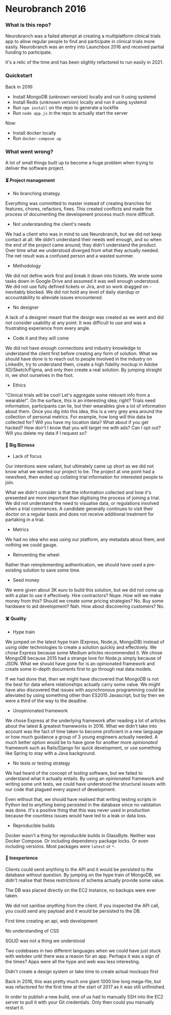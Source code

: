 # Neurobranch 2016

### What is this repo?

Neurobranch was a failed attempt at creating a multiplatform clinical trials app to allow regular people to find and participate in clinical trials more easily. Neurobranch was an entry into Launchbox 2016 and received partial funding to participate.

It's a relic of the time and has been slightly refactored to run easily in 2021.

### Quickstart

Back in 2016:
- Install MongoDB (unknown version) locally and run it using systemd
- Install Redis (unknown version) locally and run it using systemd
- Run `npm install` on the repo to generate a lockfile
- Run `node app.js` in the repo to actually start the server

Now:
- Install docker locally
- Run `docker-compose up`

### What went wrong?

A lot of small things built up to become a huge problem when trying to deliver the software project.

#### :hourglass_flowing_sand:  Project management

- No branching strategy

Everything was committed to master instead of creating branches for features, chores, refactors, fixes.
This created conflicts and made the process of documenting the development process much more difficult.

- Not understanding the client's needs

We had a client who was in mind to use Neurobranch, but we did not keep contact at all.
We didn't understand their needs well enough, and so when the end of the project came around; they didn't understand the product.
Over time what we understood diverged from what they actually needed.
The net result was a confused person and a wasted summer.

- Methodology

We did not define work first and break it down into tickets.
We wrote some tasks down in Google Drive and assumed it was well enough understood.
We did not use fully defined tickets or Jira, and so work dragged on - inevitably blocked.
We did not hold any level of daily standup or accountability to alleviate issues encountered.

- No designer

A lack of a designer meant that the design was created as we went and did not consider usability at any point.
It was difficult to use and was a frustrating experience from every angle.
  
- Code it and they will come

We did not have enough connections and industry knowledge to understand the client first before creating any form of solution.
What we should have done is to reach out to people involved in the industry on LinkedIn, try to understand them, create a high fidelity mockup in Adobe XD/Sketch/Figma, and only then create a real solution.
By jumping straight in, we shot ourselves in the foot.

- Ethics

"Clinical trials will be cool! Let's aggregate some relevant info from a wearable!". On the surface, this is an interesting idea; right?
Trials need information, participants can lie, but their wearables give a lot of information about them.
Once you dig into this idea, this is a very grey area around the collection of personal metrics.
For example, how long will this data be collected for?
Will you have my location data?
What about if you get hacked?
How don't I know that you will target me with ads?
Can I opt out?
Will you delete my data if I request so?

#### :money_mouth_face: Big Bizness

- Lack of focus

Our intentions were valiant, but ultimately came up short as we did not know what we wanted our project to be.
The project at one point had a newsfeed, then ended up collating trial information for interested people to join.

What we didn't consider is that the information collected and how it's presented are more important than digitising the process of joining a trial.
We did not understand the need to visualise data, or regulations involved when a trial commences.
A candidate generally continues to visit their doctor on a regular basis and does not receive additional treatment for partaking in a trial.

- Metrics

We had no idea who was using our platform, any metadata about them, and nothing we could gauge.

- Reinventing the wheel
  
Rather than reimplementing authentication, we should have used a pre-existing solution to save some time.

- Seed money

We were given about 3K euro to build this solution, but we did not come up with a plan to use it effectively.
Hire contractors? Nope.
How will we make money from this? Should we create some pricing strategies? No.
Buy some hardware to aid development? Nah.
How about discovering customers? No.

#### :skull_and_crossbones: Quality

- Hype train

We jumped on the latest hype train (Express, Node.js, MongoDB) instead of using older technologies to create a solution quickly and effectively. 
We chose Express because some Medium articles recommended it. 
We chose MongoDB because 2015 had a strange love for Node.js simply because of JSON.
What we should have gone for is an opinionated framework and create some in-depth documents first to go through real data models.

If we had done that, then we might have discovered that MongoDB is not the best for data where relationships actually carry some value. 
We might have also discovered that issues with asynchronous programming could be alleviated by using something other than ES2015 Javascript, but by then we were a third of the way to the deadline.

- Unopinionated framework

We chose Express at the underlying framework after reading a lot of articles about the latest & greatest frameworks in 2016. 
What we didn't take into account was the fact of time taken to become proficient in a new language or how much guidance a group of 3 young engineers actually needed. 
A much better option would be to have gone for another more _opinionated_ framework such as Rails/Django for quick development, or use something like Spring to stay with a Java background.

- No tests or testing strategy

We had heard of the concept of _testing_ software, but we failed to understand what it actually entails.
By using an opinionated framework and writing some unit tests, we could have understood the structural issues with our code that plagued every aspect of development.

Even without that, we should have realised that writing testing scripts in Python led to anything being persisted in the database since no validation was done.
It's a positive thing that this was never used in production because the countless issues would have led to a leak or data loss.

- Reproducible builds

Docker wasn't a thing for reproducible builds in GlassByte.
Neither was Docker Compose.
Or including dependency package locks.
Or even including versions.
Most packages were `latest` or `*`.

#### :baby: Inexperience

Clients could send anything to the API and it would be persisted to the database without question.
By jumping on the hype train of MongoDB, we didn't realise that these restrictions of schema actually provide some value.

The DB was placed directly on the EC2 instance, no backups were ever taken.

We did not sanitise _anything_ from the client. If you inspected the API call, you could send any payload and it would be persisted to the DB.

First time creating an api, web development

No understanding of CSS

SOLID was not a thing we understood

Two codebases in two different languages when we could have just stuck with webdev until there was a reason for an app.
Perhaps it was a sign of the times? Apps were all the hype and web was less interesting.

Didn't create a design system or take time to create actual mockups first

Back in 2016, this was pretty much one giant 1000 line long mega-file, but was refactored for the first time at the start of 2017 as it was still unfinished.

In order to publish a new build, one of us had to manually SSH into the EC2 server to pull it with your Git credentials.
Only then could you manually restart it.
